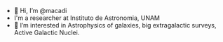 - 👋 Hi, I’m @macadi
- I'm a researcher at Instituto de Astronomia, UNAM
- 👀 I’m interested in Astrophysics of galaxies, big extragalactic surveys, Active Galactic Nuclei.

<!---
macadi/macadi is a ✨ special ✨ repository because its `README.md` (this file) appears on your GitHub profile.
You can click the Preview link to take a look at your changes.
--->
